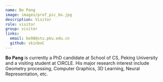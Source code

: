 ```yaml
---
name: Bo Pang
image: images/prof_pic_bo.jpg
description: Visitor
role: visitor
group: visitor
links:
  email: bo98@stu.pku.edu.cn
  github: skinboC
---
```


<strong>Bo Pang</strong> is currently a PhD candidate at School of CS, Peking University and a visiting student at CIRCLE. His major research interest include Geometry processing, Computer Graphics, 3D Learning, Neural Representation, etc.